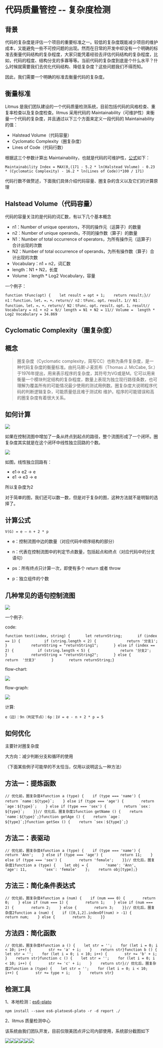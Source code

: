 # 代码质量管控 -- 复杂度检测

## 背景

代码的复杂度是评估一个项目的重要标准之一。较低的复杂度既能减少项目的维护成本，又能避免一些不可控问题的出现。然而在日常的开发中却没有一个明确的标准去衡量代码结构的复杂程度，大家只能凭着经验去评估代码结构的复杂程度，比如，代码的程度、结构分支的多寡等等。当前代码的复杂度到底是个什么水平？什么时候就需要我们去优化代码结构、降低复杂度？这些问题我们不得而知。

因此，我们需要一个明确的标准去衡量代码的复杂度。

## 衡量标准

Litmus 是我们团队建设的一个代码质量检测系统，目前包括代码的风格检查、重复率检查以及复杂度检查。litmus 采用代码的 Maintainability（可维护性）来衡量一个代码的复杂度，并且通过以下三个方面来定义一段代码的 Maintainability 的值：

*   Halstead Volume（代码容量）
*   Cyclomatic Complexity（圈复杂度）
*   Lines of Code（代码行数）

根据这三个参数计算出 Maintainability，也就是代码的可维护性，[公式](https:https://blogs.msdn.microsoft.com/codeanalysis/2007/11/20/maintainability-index-range-and-meaning/)如下：

<div>

    Maintainability Index = MAX(0,(171 - 5.2 * ln(Halstead Volume) - 0.23 * (Cyclomatic Complexity) - 16.2 * ln(Lines of Code))*100 / 171)

</div>

代码行数不做赘述，下面我们具体介绍代码容量、圈复杂的含义以及它们的计算原理

## Halstead Volume（代码容量）

代码的容量关注的是代码的词汇数，有以下几个基本概念

*   n1：Number of unique operators，不同的操作元（运算子）的数量
*   n2：Number of unique operands，不同的操作数（算子）的数量
*   N1：Number of total occurrence of operators，为所有操作元（运算子）合计出现的次数
*   N2：Number of total occurrence of operands，为所有操作数（算子）合计出现的次数
*   Vocabulary：n1 + n2，词汇数
*   length：N1 + N2，长度
*   Volume：length * Log2 Vocabulary，容量

一个例子：

<div>

    function tFunc(opt) {    let result = opt + 1;    return result;}// n1：function，let，=，+，return// n2：tFunc，opt，result，1// N1： function，let，=，+，return// N2：tFunc，opt，result，opt，1，result// Vocabulary = n1 + n2 = 9// length = N1 + N2 = 11// Volume =  length * Log2 Vocabulary = 34.869

</div>

## Cyclomatic Complexity（圈复杂度）

## 概念

> 圈复杂度（Cyclomatic complexity，简写CC）也称为条件复杂度，是一种代码复杂度的衡量标准。由托马斯·J·麦凯布（Thomas J. McCabe, Sr.）于1976年提出，用来表示程序的复杂度，其符号为VG或是M。它可以用来衡量一个模块判定结构的复杂程度，数量上表现为独立现行路径条数，也可理解为覆盖所有的可能情况最少使用的测试用例数。圈复杂度大说明程序代码的判断逻辑复杂，可能质量低且难于测试和 维护。程序的可能错误和高的圈复杂度有着很大关系。

## 如何计算

![](https://pic3.zhimg.com/v2-3dc54cfe9762edff726f030db4bbb666_b.jpg)

如果在控制流图中增加了一条从终点到起点的路径，整个流图形成了一个闭环。圈复杂度其实就是在这个闭环中线性独立回路的个数。

![](https://pic1.zhimg.com/v2-8241a8b2d43d7611eb9c0a2743a5c968_b.jpg)

如图，线性独立回路有：

*   e1→ e2 → e
*   e1 → e3 → e

所以复杂度为2

对于简单的图，我们还可以数一数，但是对于复杂的图，这种方法就不是明智的选择了。

## 计算公式

<div>

    V(G) = e – n + 2 * p

</div>

*   e：控制流图中边的数量（对应代码中顺序结构的部分）
*   n：代表在控制流图中的判定节点数量，包括起点和终点（对应代码中的分支语句）

*   ps：所有终点只计算一次，即使有多个 return 或者 throw

*   p：独立组件的个数

## 几种常见的语句控制流图

![](https://pic3.zhimg.com/v2-338d84e8bc643c14e6c19e7dd85efe44_b.jpg)

一个例子:

code:

<div>

    function test(index, string) {       let returnString;       if (index == 1) {           if (string.length < 2) {              return '分支1';           }           returnString = "returnString1";       } else if (index == 2) {           if (string.length < 5) {              return '分支2';           }           returnString = "returnString2";       } else {          return  '分支3'       }       return returnString;}

</div>

flow-chart:

![](https://pic1.zhimg.com/v2-80b705b3343d500670204397ce2419c8_b.jpg)

flow-graph:

![](https://pic4.zhimg.com/v2-ca8201842d304153ca6d81d67fa91c9c_b.jpg)

计算:

<div>

    e（边）：9n（判定节点）：6p：1V = e - n + 2 * p = 5

</div>

## 如何优化

主要针对圈复杂度

大方向：减少判断分支和循环的使用

（下面某些例子可能举的不太恰当，仅用以说明这么一种方法）

## 方法一：提炼函数

<div>

    // 优化前，圈复杂度4function a (type) {    if (type === 'name') {        return `name：${type}`;    } else if (type === 'age') {        return `age：${type}`;    } else if (type === 'sex') {        return `sex：${type}`;    }}// 优化后，圈复杂度1function getName () {    return `name：${type}`;}function getAge () {    return `age：${type}`;}function getSex () {    return `sex：${type}`;}

</div>

## 方法二：表驱动

<div>

    // 优化前，圈复杂度4function a (type) {    if (type === 'name') {        return 'Ann';    } else if (type === 'age') {        return 11;    } else if (type === 'sex') {        return 'female';    }}// 优化后，圈复杂度1function a (type) {    let obj = {        'name': 'Ann',        'age': 11,        'sex': 'female'    };    return obj[type];}

</div>

## 方法三：简化条件表达式

<div>

    // 优化前，圈复杂度4function a (num) {    if (num === 0) {        return 0;    } else if (num === 1) {        return 1;    } else if (num === 2) {        return 2;    } else {        return 3;    }}// 优化后，圈复杂度2function a (num) {    if ([0,1,2].indexOf(num) > -1) {        return num;    } else {        return 3;    }}

</div>

## 方法四：简化函数

<div>

    // 优化前，圈复杂度4function a () {    let str = '';    for (let i = 0; i < 10; i++) {        str += 'a' + i;    }    return str}function b () {    let str = '';    for (let i = 0; i < 10; i++) {        str += 'b' + i;    }    return str}function c () {    let str = '';    for (let i = 0; i < 10; i++) {        str += 'c' + i;    }    return str}// 优化后，圈复杂度2function a (type) {    let str = '';    for (let i = 0; i < 10; i++) {        str += type + i;    }    return str}

</div>

## 检测工具

1、本地检测：[es6-plato](https:https://github.com/the-simian/es6-plato)

<div>

    npm install --save es6-platoes6-plato -r -d report ./

</div>

2、litmus 质量检测中心

该系统由我们团队开发，目前仅限美团点评公司内部使用，系统部分截图如下

![](https://pic2.zhimg.com/v2-93a5d2726cc678e80b0d309892d40d6d_b.jpg)![](https://pic4.zhimg.com/v2-62b3ebcd0510f638f7a5a4c6cd9f3c8e_b.jpg)![](https://pic4.zhimg.com/v2-c587beb2308351258f3c6705d052edbe_b.jpg)![](https://pic2.zhimg.com/v2-f8d0515a8d1abdbabc096a83746670e4_b.jpg)![](https://pic2.zhimg.com/v2-52a8e8cf0548385b75bef48efe6c47a9_b.jpg)![](https://pic4.zhimg.com/v2-e6b2315d27709822c5bc05efb56912f7_b.jpg)